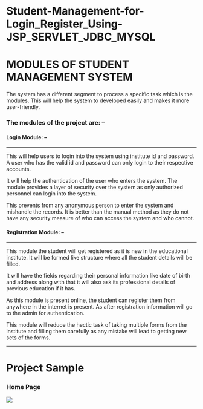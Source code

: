 # Student-Management-for-Login_Register_Using-JSP_SERVLET_JDBC_MYSQL

<h1>MODULES OF STUDENT MANAGEMENT SYSTEM</h1>
<p>The system has a different segment to process a specific task which is the modules. This will help the system to developed easily and makes it more user-friendly.</p>

<h3>The modules of the project are: –</h3>

<h4> <strong> Login Module: – </strong></h4>
<hr>

<p>
This will help users to login into the system using institute id and password. A user who has the valid id and password can only login to their respective accounts.

It will help the authentication of the user who enters the system. The module provides a layer of security over the system as only authorized personnel can login into the system.

This prevents from any anonymous person to enter the system and mishandle the records. It is better than the manual method as they do not have any security measure of who can access the system and who cannot.</p>

<h4> <strong> Registration Module: – </strong></h4>
<hr>
<p>
This module the student will get registered as it is new in the educational institute. It will be formed like structure where all the student details will be filled.

It will have the fields regarding their personal information like date of birth and address along with that it will also ask its professional details of previous education if it has.

As this module is present online, the student can register them from anywhere in the internet is present. As after registration information will go to the admin for authentication.

This module will reduce the hectic task of taking multiple forms from the institute and filling them carefully as any mistake will lead to getting new sets of the forms.</p>
<hr>

<h1>Project Sample</h1>
<h3>Home Page</h3>
<img src="https://user-images.githubusercontent.com/45147588/113716023-c3c58880-9707-11eb-9824-2f7863a7f0ae.PNG">

